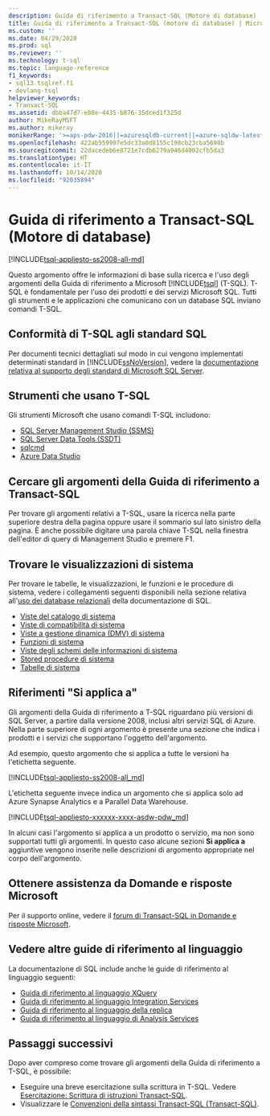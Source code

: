 ```yaml
---
description: Guida di riferimento a Transact-SQL (Motore di database)
title: Guida di riferimento a Transact-SQL (motore di database) | Microsoft Docs
ms.custom: ''
ms.date: 04/29/2020
ms.prod: sql
ms.reviewer: ''
ms.technology: t-sql
ms.topic: language-reference
f1_keywords:
- sql13.tsqlref.f1
- devlang-tsql
helpviewer_keywords:
- Transact-SQL
ms.assetid: dbba47d7-e08e-4435-b876-35dced1f325d
author: MikeRayMSFT
ms.author: mikeray
monikerRange: '>=aps-pdw-2016||=azuresqldb-current||=azure-sqldw-latest||>=sql-server-2016||=sqlallproducts-allversions||>=sql-server-linux-2017||=azuresqldb-mi-current'
ms.openlocfilehash: 422ab559997e5dc33a0d8155c198cb23cba5698b
ms.sourcegitcommit: 22dacedeb6e8721e7cdb6279a946d4002cfb5da3
ms.translationtype: HT
ms.contentlocale: it-IT
ms.lasthandoff: 10/14/2020
ms.locfileid: "92035894"
---
```

# <a name="transact-sql-reference-database-engine"></a>Guida di riferimento a Transact-SQL (Motore di database)
[!INCLUDE[tsql-appliesto-ss2008-all-md](../includes/tsql-appliesto-ss2008-all-md.md)]

Questo argomento offre le informazioni di base sulla ricerca e l'uso degli argomenti della Guida di riferimento a Microsoft [!INCLUDE[tsql](../includes/tsql-md.md)] (T-SQL). T-SQL è fondamentale per l'uso dei prodotti e dei servizi Microsoft SQL. Tutti gli strumenti e le applicazioni che comunicano con un database SQL inviano comandi T-SQL.  

## <a name="t-sql-compliance-to-sql-standard"></a>Conformità di T-SQL agli standard SQL
Per documenti tecnici dettagliati sul modo in cui vengono implementati determinati standard in [!INCLUDE[ssNoVersion](../includes/ssnoversion-md.md)], vedere la [documentazione relativa al supporto degli standard di Microsoft SQL Server](/openspecs/sql_standards/ms-sqlstandlp/89fb00b1-4b9e-4296-92ce-a2b3f7ca01d2).

## <a name="tools-that-use-t-sql"></a>Strumenti che usano T-SQL
Gli strumenti Microsoft che usano comandi T-SQL includono:

- [SQL Server Management Studio (SSMS)](../ssms/download-sql-server-management-studio-ssms.md)
- [SQL Server Data Tools (SSDT)](../ssdt/download-sql-server-data-tools-ssdt.md)
- [sqlcmd](../tools/sqlcmd-utility.md)
- [Azure Data Studio](../azure-data-studio/what-is.md)
  
## <a name="locate-the-transact-sql-reference-topics"></a>Cercare gli argomenti della Guida di riferimento a Transact-SQL  
Per trovare gli argomenti relativi a T-SQL, usare la ricerca nella parte superiore destra della pagina oppure usare il sommario sul lato sinistro della pagina. È anche possibile digitare una parola chiave T-SQL nella finestra dell'editor di query di Management Studio e premere F1. 
  
## <a name="find-system-views"></a>Trovare le visualizzazioni di sistema
Per trovare le tabelle, le visualizzazioni, le funzioni e le procedure di sistema, vedere i collegamenti seguenti disponibili nella sezione relativa all'[uso dei database relazionali](../relational-databases/databases/databases.md) della documentazione di SQL.

- [Viste del catalogo di sistema](../relational-databases/system-catalog-views/catalog-views-transact-sql.md)
- [Viste di compatibilità di sistema](../relational-databases/system-compatibility-views/system-compatibility-views-transact-sql.md)
- [Viste a gestione dinamica (DMV) di sistema](../relational-databases/system-dynamic-management-views/system-dynamic-management-views.md)
- [Funzioni di sistema](../relational-databases/system-functions/system-functions-category-transact-sql.md)
- [Viste degli schemi delle informazioni di sistema](../relational-databases/system-information-schema-views/system-information-schema-views-transact-sql.md)
- [Stored procedure di sistema](../relational-databases/system-stored-procedures/system-stored-procedures-transact-sql.md)
- [Tabelle di sistema](../relational-databases/system-tables/system-tables-transact-sql.md)

## <a name="applies-to-references"></a>Riferimenti "Si applica a"  
 Gli argomenti della Guida di riferimento a T-SQL riguardano più versioni di SQL Server, a partire dalla versione 2008, inclusi altri servizi SQL di Azure. Nella parte superiore di ogni argomento è presente una sezione che indica i prodotti e i servizi che supportano l'oggetto dell'argomento. 

Ad esempio, questo argomento che si applica a tutte le versioni ha l'etichetta seguente. 
  
 [!INCLUDE[tsql-appliesto-ss2008-all_md](../includes/tsql-appliesto-ss2008-all-md.md)]   

L'etichetta seguente invece indica un argomento che si applica solo ad Azure Synapse Analytics e a Parallel Data Warehouse.

[!INCLUDE[tsql-appliesto-xxxxxx-xxxx-asdw-pdw_md](../includes/applies-to-version/asa-pdw.md)]

In alcuni casi l'argomento si applica a un prodotto o servizio, ma non sono supportati tutti gli argomenti. In questo caso alcune sezioni **Si applica a** aggiuntive vengono inserite nelle descrizioni di argomento appropriate nel corpo dell'argomento.  
 
## <a name="get-help-from-microsoft-q--a"></a>Ottenere assistenza da Domande e risposte Microsoft  
Per il supporto online, vedere il [forum di Transact-SQL in Domande e risposte Microsoft](/answers/topics/sql-server-transact-sql.html).  
 
## <a name="see-other-language-references"></a>Vedere altre guide di riferimento al linguaggio
La documentazione di SQL include anche le guide di riferimento al linguaggio seguenti:
  
- [Guida di riferimento al linguaggio XQuery](../xquery/xquery-language-reference-sql-server.md)
- [Guida di riferimento al linguaggio Integration Services](../integration-services/integration-services-language-reference.md)
- [Guida di riferimento al linguaggio della replica](../relational-databases/replication/replication-language-reference.md)
- [Guida di riferimento al linguaggio di Analysis Services](../mdx/multidimensional-expressions-mdx-reference.md)  

## <a name="next-steps"></a>Passaggi successivi
Dopo aver compreso come trovare gli argomenti della Guida di riferimento a T-SQL, è possibile:

- Eseguire una breve esercitazione sulla scrittura in T-SQL. Vedere [Esercitazione: Scrittura di istruzioni Transact-SQL](../t-sql/tutorial-writing-transact-sql-statements.md). 
- Visualizzare le [Convenzioni della sintassi Transact-SQL &#40;Transact-SQL&#41;](../t-sql/language-elements/transact-sql-syntax-conventions-transact-sql.md).  

  
